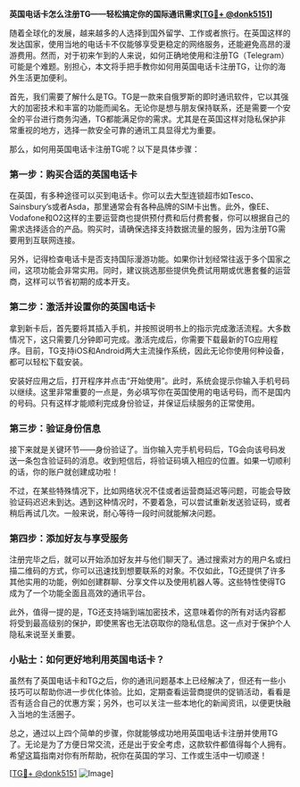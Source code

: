 **英国电话卡怎么注册TG——轻松搞定你的国际通讯需求[[TG💪+ @donk5151](https://t.me/s/donk5151)]**

随着全球化的发展，越来越多的人选择到国外留学、工作或者旅行。在英国这样的发达国家，使用当地的电话卡不仅能够享受更稳定的网络服务，还能避免高昂的漫游费用。然而，对于初来乍到的人来说，如何正确地使用和注册TG（Telegram）可能是个难题。别担心，本文将手把手教你如何用英国电话卡注册TG，让你的海外生活更加便利。

首先，我们需要了解什么是TG。TG是一款来自俄罗斯的即时通讯软件，它以其强大的加密技术和丰富的功能而闻名。无论你是想与朋友保持联系，还是需要一个安全的平台进行商务沟通，TG都能满足你的需求。尤其是在英国这样对隐私保护非常重视的地方，选择一款安全可靠的通讯工具显得尤为重要。

那么，如何用英国电话卡注册TG呢？以下是具体步骤：

### 第一步：购买合适的英国电话卡

在英国，有多种途径可以买到电话卡。你可以去大型连锁超市如Tesco、Sainsbury’s或者Asda，那里通常会有各种品牌的SIM卡出售。此外，像EE、Vodafone和O2这样的主要运营商也提供预付费和后付费套餐，你可以根据自己的需求选择适合的产品。购买时，请确保选择支持数据流量的服务，因为注册TG需要用到互联网连接。

另外，记得检查电话卡是否支持国际漫游功能。如果你计划经常往返于多个国家之间，这项功能会非常实用。同时，建议挑选那些提供免费试用期或优惠套餐的运营商，这样可以节省初期的成本开支。

### 第二步：激活并设置你的英国电话卡

拿到新卡后，首先要将其插入手机，并按照说明书上的指示完成激活流程。大多数情况下，这只需要几分钟即可完成。激活完成后，你需要下载最新的TG应用程序。目前，TG支持iOS和Android两大主流操作系统，因此无论你使用何种设备，都可以轻松下载安装。

安装好应用之后，打开程序并点击“开始使用”。此时，系统会提示你输入手机号码以继续。这里非常重要的一点是，务必填写你在英国使用的电话号码，而不是国内的号码。只有这样才能顺利完成身份验证，并保证后续服务的正常使用。

### 第三步：验证身份信息

接下来就是关键环节——身份验证了。当你输入完手机号码后，TG会向该号码发送一条包含验证码的消息。收到短信后，将验证码填入相应的位置。如果一切顺利的话，你的账户就创建成功啦！

不过，在某些特殊情况下，比如网络状况不佳或者运营商延迟等问题，可能会导致验证码迟迟未到达。遇到这种情况时，不要着急，可以尝试重新发送验证码，或者稍后再试几次。一般来说，耐心等待一段时间就能解决问题。

### 第四步：添加好友与享受服务

注册完毕之后，就可以开始添加好友并与他们聊天了。通过搜索对方的用户名或扫描二维码的方式，你可以迅速找到想要联系的对象。不仅如此，TG还提供了许多其他实用的功能，例如创建群聊、分享文件以及使用机器人等。这些特性使得TG成为了一个功能全面且高效的通讯平台。

此外，值得一提的是，TG还支持端到端加密技术，这意味着你的所有对话内容都将受到最高级别的保护，即使黑客也无法窃取你的隐私信息。这一点对于保护个人隐私来说至关重要。

### 小贴士：如何更好地利用英国电话卡？

虽然有了英国电话卡和TG之后，你的通讯问题基本上已经解决了，但还有一些小技巧可以帮助你进一步优化体验。比如，定期查看运营商提供的促销活动，看看是否有适合自己的优惠方案；另外，也可以关注一些本地化的新闻资讯，以便更快融入当地的生活圈子。

总之，通过以上四个简单的步骤，你就能够成功地用英国电话卡注册并使用TG了。无论是为了方便日常交流，还是出于安全考虑，这款软件都值得每个人拥有。希望这篇指南对你有所帮助，祝你在英国的学习、工作或生活中一切顺遂！

[[TG💪+ @donk5151](https://t.me/s/donk5151) ![Image](https://i.postimg.cc/rwNCRYN7/Snipaste-2025-04-30-17-27-05.png)]